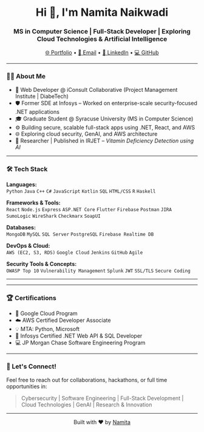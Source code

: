 

<!--
**namitanaikwadi04/namitanaikwadi04** is a ✨ _special_ ✨ repository because its `README.md` (this file) appears on your GitHub profile.

Here are some ideas to get you started:

- 🔭 I’m currently working on ...
- 🌱 I’m currently learning ...
- 👯 I’m looking to collaborate on ...
- 🤔 I’m looking for help with ...
- 💬 Ask me about ...
- 📫 How to reach me: ...
- 😄 Pronouns: ...
- ⚡ Fun fact: ...
-->
<h1 align="center">Hi 👋, I'm Namita Naikwadi</h1>
<h3 align="center">MS in Computer Science | Full-Stack Developer | Exploring Cloud Technologies & Artificial Intelligence </h3>

<p align="center">
  <a href="https://namitanaikwadi04.github.io/Portfolio/" target="_blank">🌐 Portfolio</a> •
  <a href="mailto:namitanaikwadi04@gmail.com">📧 Email</a> •
  <a href="https://www.linkedin.com/in/namita-naikwadi/" target="_blank">🔗 LinkedIn</a> •
  <a href="https://github.com/namitanaikwadi04" target="_blank">💻 GitHub</a>
</p>

---

### 👩‍💻 About Me

- 💼 Web Developer @ iConsult Collaborative (Project Management Institute | DiabeTech)
- 🛡️ Former SDE at Infosys – Worked on enterprise-scale security-focused .NET applications
- 🎓 Graduate Student @ Syracuse University (MS in Computer Science)
- ⚙️ Building secure, scalable full-stack apps using .NET, React, and AWS
- 🌐 Exploring cloud security, GenAI, and AWS architecture
- 📝 Researcher | Published in IRJET – *Vitamin Deficiency Detection using AI*

---

### 🛠️ Tech Stack

**Languages:**  
`Python` `Java` `C++` `C#` `JavaScript` `Kotlin` `SQL` `HTML/CSS` `R` `Haskell`

**Frameworks & Tools:**  
`React` `Node.js` `Express` `ASP.NET Core` `Flutter` `Firebase` `Postman` `JIRA` `SumoLogic` `WireShark` `Checkmarx` `SoapUI`

**Databases:**  
`MongoDB` `MySQL` `SQL Server` `PostgreSQL` `Firebase Realtime DB`

**DevOps & Cloud:**  
`AWS (EC2, S3, RDS)` `Google Cloud` `Jenkins` `GitHub` `Agile`

**Security Tools & Concepts:**  
`OWASP Top 10` `Vulnerability Management` `Splunk` `JWT` `SSL/TLS` `Secure Coding`

---

<!--### 📊 GitHub Stats

<p align="center">
  <img src="https://github-readme-stats.vercel.app/api?username=namitanaikwadi04&show_icons=true&theme=radical" alt="namita stats"/>
  <br/>
  <img src="https://github-readme-streak-stats.herokuapp.com/?user=namitanaikwadi04&theme=radical" alt="namita streak"/>
</p>-->

---


### 🏆 Certifications

- 🏅 Google Cloud Program
- ☁️ AWS Certified Developer Associate
- 💡 MTA: Python, Microsoft
- 🧩 Infosys Certified .NET Web API & SQL Developer
- 💻 JP Morgan Chase Software Engineering Program

---

### 🤝 Let's Connect!

Feel free to reach out for collaborations, hackathons, or full time opportunities in:
> Cybersecurity | Software Engineering | Full-Stack Development | Cloud Technologies | GenAI | Research & Innovation

---

<p align="center">
  Built with ❤️ by <a href="https://github.com/namitanaikwadi04">Namita</a>
</p>
